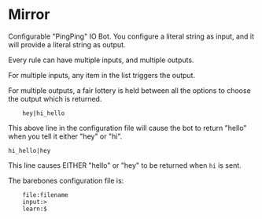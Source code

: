 # Mirror
Configurable "PingPing" IO Bot. You configure a literal string as input, and it will provide a literal string as output.

Every rule can have multiple inputs, and multiple outputs.

For multiple inputs, any item in the list triggers the output.

For multiple outputs, a fair lottery is held between all the options to choose the output which is returned.

```
    hey|hi_hello
```

This above line in the configuration file will cause the bot to return "hello" when you tell it either "hey" or "hi".

```
hi_hello|hey
```

This line causes EITHER "hello" or "hey" to be returned when `hi` is sent.

The barebones configuration file is:

```
	file:filename
	input:>
	learn:$
```

